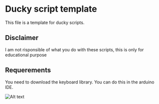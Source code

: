 # Ducky script template
This file is a template for ducky scripts.
## Disclaimer
I am not risponsible of what you do with these scripts, this is only for educational purpose
## Requerements
You need to download the keyboard library. You can do this in the arduino IDE.

![Alt text](C:\Users\bane3\Pictures\CAPTURA.png?raw=true "Optional Title")